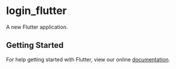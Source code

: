 # login_flutter

A new Flutter application.

## Getting Started

For help getting started with Flutter, view our online
[documentation](https://flutter.io/).
